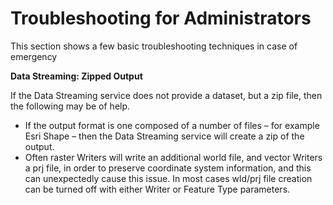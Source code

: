 # Troubleshooting for Administrators

This section shows a few basic troubleshooting techniques in case of emergency

**Data Streaming: Zipped Output**

If the Data Streaming service does not provide a dataset, but a zip file, then the following may be of help.

- If the output format is one composed of a number of files – for example Esri Shape – then the Data Streaming service will create a zip of the output.
- Often raster Writers will write an additional world file, and vector Writers a prj file, in order to preserve coordinate system information, and this can unexpectedly cause this issue. In most cases wld/prj file creation can be turned off with either Writer or Feature Type parameters.

